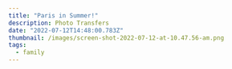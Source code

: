 ```yaml
---
title: "Paris in Summer!"
description: Photo Transfers
date: "2022-07-12T14:48:00.783Z"
thumbnail: /images/screen-shot-2022-07-12-at-10.47.56-am.png
tags:
  - family
---
```

